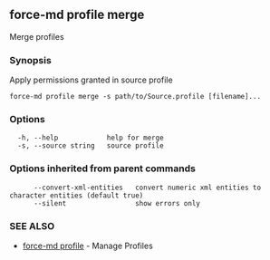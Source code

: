 ## force-md profile merge

Merge profiles

### Synopsis

Apply permissions granted in source profile

```
force-md profile merge -s path/to/Source.profile [filename]...
```

### Options

```
  -h, --help            help for merge
  -s, --source string   source profile
```

### Options inherited from parent commands

```
      --convert-xml-entities   convert numeric xml entities to character entities (default true)
      --silent                 show errors only
```

### SEE ALSO

* [force-md profile](force-md_profile.md)	 - Manage Profiles

